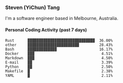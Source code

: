 ### Steven (YiChun) Tang

I'm a software engineer based in Melbourne, Australia.

#### Personal Coding Activity (past 7 days)
```
Rust      ▓▓▓▓▓▓▓▓▓▓▓▓▓▓▓▓▓▓▓▓▓▓▓▓▓▓▓▓▓▓  36.00%
other     ▓▓▓▓▓▓▓▓▓▓▓▓▓▓▓▓▓▓▓▓▓▓▓         28.43%
Bash      ▓▓▓▓▓▓▓▓▓▓▓▓▓                   16.17%
Docker    ▓▓▓                              4.51%
Markdown  ▓▓▓                              4.50%
E-mail    ▓▓                               3.39%
Python    ▓▓                               2.50%
Makefile  ▓                                2.38%
YAML      ▓                                2.11%
```
